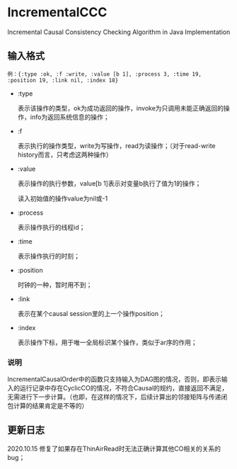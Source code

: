 # IncrementalCCC
Incremental Causal Consistency Checking Algorithm in Java Implementation



## 输入格式

```
例：{:type :ok, :f :write, :value [b 1], :process 3, :time 19, :position 19, :link nil, :index 18}
```

- :type

  表示该操作的类型，ok为成功返回的操作，invoke为只调用未能正确返回的操作，info为返回系统信息的操作；

- :f

  表示执行的操作类型，write为写操作，read为读操作；（对于read-write history而言，只考虑这两种操作）

- :value

  表示操作的执行参数，value[b 1]表示对变量b执行了值为1的操作；

  读入初始值的操作value为nil或-1

- :process

  表示操作执行的线程id；

- :time

  表示操作执行的时刻；

- :position

  时钟的一种，暂时用不到；

- :link

  表示在某个causal session里的上一个操作position；

- :index

  表示操作下标，用于唯一全局标识某个操作，类似于ar序的作用；





### 说明

IncrementalCausalOrder中的函数只支持输入为DAG图的情况，否则，即表示输入的运行记录中存在CyclicCO的情况，不符合Causal的规约，直接返回不满足，无需进行下一步计算。（也即，在这样的情况下，后续计算出的邻接矩阵与传递闭包计算的结果肯定是不等的）











## 更新日志

2020.10.15 修复了如果存在ThinAirRead时无法正确计算其他CO相关的关系的bug；